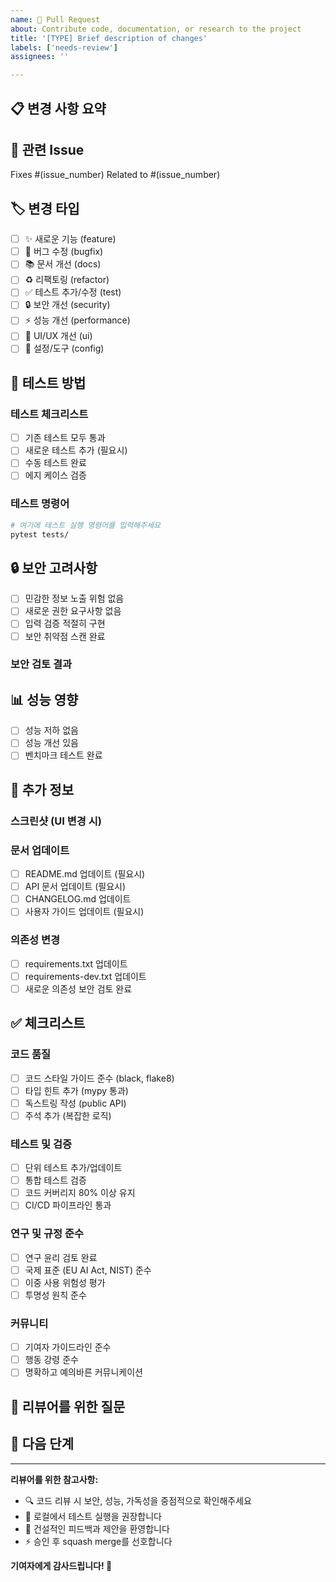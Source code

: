 ```yaml
---
name: 🔀 Pull Request
about: Contribute code, documentation, or research to the project
title: '[TYPE] Brief description of changes'
labels: ['needs-review']
assignees: ''

---
```


## 📋 변경 사항 요약
<!-- 무엇을 변경했는지 간단하고 명확하게 설명해주세요 -->

## 🔗 관련 Issue
<!-- 관련된 Issue가 있다면 연결해주세요 -->
Fixes #(issue_number)
Related to #(issue_number)

## 🏷️ 변경 타입
<!-- 해당하는 모든 항목에 체크해주세요 -->
- [ ] ✨ 새로운 기능 (feature)
- [ ] 🐛 버그 수정 (bugfix)
- [ ] 📚 문서 개선 (docs)
- [ ] ♻️ 리팩토링 (refactor)
- [ ] ✅ 테스트 추가/수정 (test)
- [ ] 🔒 보안 개선 (security)
- [ ] ⚡ 성능 개선 (performance)
- [ ] 🎨 UI/UX 개선 (ui)
- [ ] 🔧 설정/도구 (config)

## 🧪 테스트 방법
<!-- 변경사항을 어떻게 테스트했는지 설명해주세요 -->

### 테스트 체크리스트
- [ ] 기존 테스트 모두 통과
- [ ] 새로운 테스트 추가 (필요시)
- [ ] 수동 테스트 완료
- [ ] 에지 케이스 검증

### 테스트 명령어
```bash
# 여기에 테스트 실행 명령어를 입력해주세요
pytest tests/
```

## 🔒 보안 고려사항
<!-- 보안에 미치는 영향을 검토해주세요 -->
- [ ] 민감한 정보 노출 위험 없음
- [ ] 새로운 권한 요구사항 없음
- [ ] 입력 검증 적절히 구현
- [ ] 보안 취약점 스캔 완료

### 보안 검토 결과
<!-- bandit, safety 등 보안 도구 실행 결과 -->

## 📊 성능 영향
<!-- 성능에 미치는 영향이 있다면 설명해주세요 -->
- [ ] 성능 저하 없음
- [ ] 성능 개선 있음
- [ ] 벤치마크 테스트 완료

## 📝 추가 정보

### 스크린샷 (UI 변경 시)
<!-- UI 변경이 있다면 Before/After 스크린샷 추가 -->

### 문서 업데이트
- [ ] README.md 업데이트 (필요시)
- [ ] API 문서 업데이트 (필요시)
- [ ] CHANGELOG.md 업데이트
- [ ] 사용자 가이드 업데이트 (필요시)

### 의존성 변경
- [ ] requirements.txt 업데이트
- [ ] requirements-dev.txt 업데이트
- [ ] 새로운 의존성 보안 검토 완료

## ✅ 체크리스트

### 코드 품질
- [ ] 코드 스타일 가이드 준수 (black, flake8)
- [ ] 타입 힌트 추가 (mypy 통과)
- [ ] 독스트링 작성 (public API)
- [ ] 주석 추가 (복잡한 로직)

### 테스트 및 검증
- [ ] 단위 테스트 추가/업데이트
- [ ] 통합 테스트 검증
- [ ] 코드 커버리지 80% 이상 유지
- [ ] CI/CD 파이프라인 통과

### 연구 및 규정 준수
- [ ] 연구 윤리 검토 완료
- [ ] 국제 표준 (EU AI Act, NIST) 준수
- [ ] 이중 사용 위험성 평가
- [ ] 투명성 원칙 준수

### 커뮤니티
- [ ] 기여자 가이드라인 준수
- [ ] 행동 강령 준수
- [ ] 명확하고 예의바른 커뮤니케이션

## 🤔 리뷰어를 위한 질문
<!-- 특별히 검토받고 싶은 부분이나 궁금한 점이 있다면 적어주세요 -->

## 🎯 다음 단계
<!-- 이 PR 이후 계획이 있다면 적어주세요 -->

---

**리뷰어를 위한 참고사항:**
- 🔍 코드 리뷰 시 보안, 성능, 가독성을 중점적으로 확인해주세요
- 🧪 로컬에서 테스트 실행을 권장합니다
- 💬 건설적인 피드백과 제안을 환영합니다
- ⚡ 승인 후 squash merge를 선호합니다

**기여자에게 감사드립니다! 🙏**
